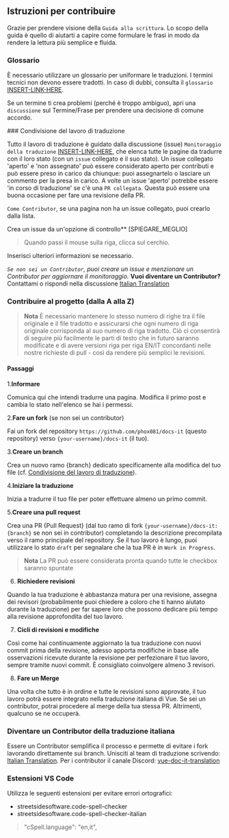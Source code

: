 ## Istruzioni per contribuire

Grazie per prendere visione della `Guida alla scrittura`. Lo scopo della guida è quello di aiutarti a capire come formulare le frasi in modo da rendere la lettura più semplice e fluida.

### Glossario

È necessario utilizzare un glossario per uniformare le traduzioni.
I termini tecnici non devono essere tradotti.
In caso di dubbi, consulta il `glossario` [INSERT-LINK-HERE]().

Se un termine ti crea problemi (perché è troppo ambiguo), apri una `discussione` sul Termine/Frase per prendere una decisione di comune accordo.

### Condivisione del lavoro di traduzione

Tutto il lavoro di traduzione è guidato dalla discussione (issue) `Monitoraggio della traduzione` [INSERT-LINK-HERE](), che elenca tutte le pagine da tradurre con il loro stato (con un `issue` collegato e il suo stato).
Un issue collegato 'aperto' e 'non assegnato' può essere considerato aperto per contributi e può essere preso in carico da chiunque: puoi assegnartelo o lasciare un commento per la presa in carico.
A volte un issue 'aperto' potrebbe essere 'in corso di traduzione' se c'è una `PR collegata`. Questa può essere una buona occasione per fare una revisione della PR.

`Come Contributor`, se una pagina non ha un issue collegato, puoi crearlo dalla lista.

Crea un issue da un'opzione di controllo** [SPIEGARE_MEGLIO]
> Quando passi il mouse sulla riga, clicca sul cerchio.

Inserisci ulteriori informazioni se necessario.

*`Se non sei un Contributor`, puoi creare un issue e menzionare un Contributor per aggiornare il monitoraggio.*
**Vuoi diventare un Contributor?** Contattami o rispondi nella discussione [Italian Translation](https://github.com/vuejs-translations/guidelines/discussions/23)

### Contribuire al progetto (dalla A alla Z)

> **Nota**
È necessario mantenere lo stesso numero di righe tra il file originale e il file tradotto e assicurarsi che ogni numero di riga originale corrisponda al suo numero di riga tradotto.
Ciò ci consentirà di seguire più facilmente le parti di testo che in futuro saranno modificate e di avere versioni riga per riga EN/IT concordanti nelle nostre richieste di pull - così da rendere più semplici le revisioni.

#### Passaggi

1.**Informare**

Comunica qui che intendi tradurre una pagina. Modifica il primo post e cambia lo stato nell'elenco se hai i permessi.

2.**Fare un fork** (se non sei un contributor)

Fai un fork del repository `https://github.com/phox081/docs-it` (questo repository) verso `{your-username}/docs-it` (il tuo).

3.**Creare un branch**

Crea un nuovo ramo {branch} dedicato specificamente alla modifica del tuo file (cf. [Condivisione del lavoro di traduzione](#condivisione-del-lavoro-di-traduzione)).

4.**Iniziare la traduzione**

Inizia a tradurre il tuo file per poter effettuare almeno un primo commit.

5.**Creare una pull request**

Crea una PR {Pull Request} (dal tuo ramo di fork  `{your-username}/docs-it:{branch}` se non sei in contributor) completando la descrizione precompilata verso il ramo principale del repository.
Se il tuo lavoro è lungo, puoi utilizzare lo stato `draft` per segnalare che la tua PR è in `Work in Progress`.

> **Nota**
> La PR può essere considerata pronta quando tutte le checkbox saranno spuntate

6. **Richiedere revisioni**

Quando la tua traduzione è abbastanza matura per una revisione, assegna dei revisori (probabilmente puoi chiedere a coloro che ti hanno aiutato durante la traduzione) per far sapere loro che possono dedicare più tempo alla revisione approfondita del tuo lavoro.

7. **Cicli di revisioni e modifiche**

Così come hai continuamente aggiornato la tua traduzione con nuovi commit prima della revisione, adesso apporta modifiche in base alle osservazioni ricevute durante la revisione per perfezionare il tuo lavoro, sempre tramite nuovi commit. È consigliato coinvolgere almeno 3 revisori.

8. **Fare un Merge**

Una volta che tutto è in ordine e tutte le revisioni sono approvate, il tuo lavoro potrà essere integrato nella traduzione italiana di Vue.
Se sei un contributor, potrai procedere al merge della tua stessa PR. Altrimenti, qualcuno se ne occuperà.


### Diventare un Contributor della traduzione italiana

Essere un Contributor semplifica il processo e permette di evitare i fork lavorando direttamente sui branch. Unisciti al team di traduzione scrivendo: [Italian Translation](https://github.com/vuejs-translations/guidelines/discussions/23). Per i contributor il canale Discord: [vue-doc-it-translation](https://discord.com/channels/486549696584876033/1135155463411998770)

### Estensioni VS Code

Utilizza le seguenti estensioni per evitare errori ortografici:

- streetsidesoftware.code-spell-checker
- streetsidesoftware.code-spell-checker-italian
> "cSpell.language": "en,it",
